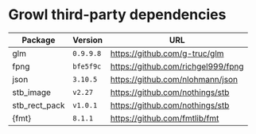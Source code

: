 # Growl third-party dependencies

| Package       | Version   | URL                                |
|---------------|-----------|------------------------------------|
| glm           | `0.9.9.8` | https://github.com/g-truc/glm      |
| fpng          | `bfe5f9c` | https://github.com/richgel999/fpng |
| json          | `3.10.5`  | https://github.com/nlohmann/json   |
| stb_image     | `v2.27`   | https://github.com/nothings/stb    |
| stb_rect_pack | `v1.0.1`  | https://github.com/nothings/stb    |
| {fmt}         | `8.1.1`   | https://github.com/fmtlib/fmt      |

